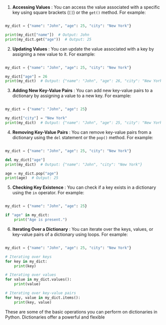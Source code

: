 1. **Accessing Values** : You can access the value associated with a specific key using square brackets (`[]`) or the `get()` method. For example:

```python

my_dict = {"name": "John", "age": 25, "city": "New York"}

print(my_dict["name"])  # Output: John
print(my_dict.get("age"))  # Output: 25
``` 
2. **Updating Values** : You can update the value associated with a key by assigning a new value to it. For example:

```python

my_dict = {"name": "John", "age": 25, "city": "New York"}

my_dict["age"] = 26
print(my_dict)  # Output: {"name": "John", "age": 26, "city": "New York"}
``` 
3. **Adding New Key-Value Pairs** : You can add new key-value pairs to a dictionary by assigning a value to a new key. For example:

```python

my_dict = {"name": "John", "age": 25}

my_dict["city"] = "New York"
print(my_dict)  # Output: {"name": "John", "age": 25, "city": "New York"}
``` 
4. **Removing Key-Value Pairs** : You can remove key-value pairs from a dictionary using the `del` statement or the `pop()` method. For example:

```python

my_dict = {"name": "John", "age": 25, "city": "New York"}

del my_dict["age"]
print(my_dict)  # Output: {"name": "John", "city": "New York"}

age = my_dict.pop("age")
print(age)  # Output: 25
``` 
5. **Checking Key Existence** : You can check if a key exists in a dictionary using the `in` operator. For example:

```python

my_dict = {"name": "John", "age": 25}

if "age" in my_dict:
    print("Age is present.")
``` 
6. **Iterating Over a Dictionary** : You can iterate over the keys, values, or key-value pairs of a dictionary using loops. For example:

```python

my_dict = {"name": "John", "age": 25, "city": "New York"}

# Iterating over keys
for key in my_dict:
    print(key)

# Iterating over values
for value in my_dict.values():
    print(value)

# Iterating over key-value pairs
for key, value in my_dict.items():
    print(key, value)
```

These are some of the basic operations you can perform on dictionaries in Python. Dictionaries offer a powerful and flexible